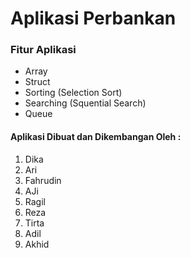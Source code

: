 # Aplikasi Perbankan

### Fitur Aplikasi

- Array
- Struct
- Sorting (Selection Sort)
- Searching (Squential Search)
- Queue

#### Aplikasi Dibuat dan Dikembangan Oleh : 
1. Dika
2. Ari
3. Fahrudin
4. AJi
5. Ragil
6. Reza
7. Tirta
8. Adil
9. Akhid
